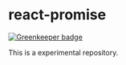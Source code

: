# react-promise

[![Greenkeeper badge](https://badges.greenkeeper.io/MakeNowJust/react-promise.svg)](https://greenkeeper.io/)

This is a experimental repository.
